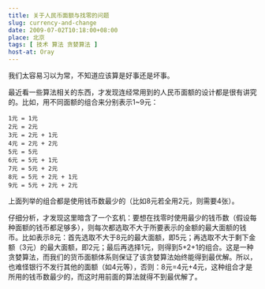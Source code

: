 ```yaml
---
title: 关于人民币面额与找零的问题
slug: currency-and-change
date: 2009-07-02T10:18:00+08:00
place: 北京
tags: [ 技术 算法 贪婪算法 ]
host-at: Oray
---
```

我们太容易习以为常，不知道应该算是好事还是坏事。

最近看一些算法相关的东西，才发现连经常用到的人民币面额的设计都是很有讲究的。比如，用不同面额的组合来分别表示1~9元：

    1元 = 1元
    2元 = 2元
    3元 = 2元 + 1元
    4元 = 2元 + 2元
    5元 = 5元
    6元 = 5元 + 1元
    7元 = 5元 + 2元
    8元 = 5元 + 2元 + 1元
    9元 = 5元 + 2元 + 2元

上面列举的组合都是使用钱币数最少的（比如8元若全用2元，则需要4张）。

仔细分析，才发现这里暗含了一个玄机：要想在找零时使用最少的钱币数（假设每种面额的钱币都足够多），则每次都选取不大于所要表示的金额的最大面额的钱币。比如表示8元：首先选取不大于8元的最大面额，即5元；再选取不大于剩下金额（3元）的最大面额，即2元；最后再选择1元，则得到5+2+1的组合。这是一种贪婪算法，而我们的货币面额体系则保证了该贪婪算法始终能得到最优解。所以，也难怪银行不发行其他的面额（如4元等），否则：8元=4元+4元，这种组合才是所用的钱币数最少的，而这时用前面的算法就得不到最优解了。
